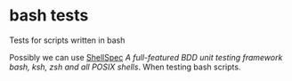 # bash tests

Tests for scripts written in bash

Possibly we can use [ShellSpec] *A full-featured BDD unit testing framework bash, ksh, zsh and all POSIX shells*. When testing bash scripts.

[ShellSpec]: https://shellspec.info/#:~:text=ShellSpec%20is%20a%20unit%20testing,large%20scripts%20with%20multiple%20files.
